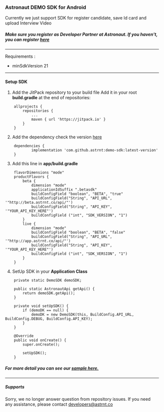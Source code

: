 ### Astronaut DEMO SDK for Android
Currently we just support SDK for register candidate, save Id card and upload Interview Video

##### Make sure you register as Developer Partner at Astronaut. If you haven't, you can register [here](https://developers.astrnt.co/)
---
Requirements :
* minSdkVersion 21
---
#### Setup SDK

1. Add the JitPack repository to your build file
Add it in your root **build.gradle** at the end of repositories:
```
	allprojects {
		repositories {
			...
			maven { url 'https://jitpack.io' }
		}
	}
```
2. Add the dependency
check the version [here](https://github.com/astrnt/demo-sdk/releases)

```
	dependencies {
	        implementation 'com.github.astrnt:demo-sdk:latest-version'
	}
```

3. Add this line in **app/build.gradle**
```
    flavorDimensions "mode"
    productFlavors {
        beta {
            dimension "mode"
            applicationIdSuffix ".betasdk"
            buildConfigField "boolean", "BETA", "true"
            buildConfigField("String", "API_URL", '"http://beta.astrnt.co/api/"')
            buildConfigField("String", "API_KEY", '"YOUR_API_KEY_HERE"')
            buildConfigField ("int", "SDK_VERSION", "1")
        }
        live {
            dimension "mode"
            buildConfigField "boolean", "BETA", "false"
            buildConfigField("String", "API_URL", '"http://app.astrnt.co/api/"')
            buildConfigField("String", "API_KEY", '"YOUR_API_KEY_HERE"')
            buildConfigField ("int", "SDK_VERSION", "1")
        }
    }
```

4. SetUp SDK in your **Application Class**
```
    private static DemoSDK demoSDK;

    public static AstronautApi getApi() {
        return demoSDK.getApi();
    }

    private void setUpSDK() {
        if (demoDK == null) {
            demoDK = new DemoSDK(this, BuildConfig.API_URL, BuildConfig.DEBUG, BuildConfig.API_KEY);
        }
    }

    @Override
    public void onCreate() {
        super.onCreate();

        setUpSDK();
    }
```

##### For more detail you can see our [sample here.](https://github.com/astrnt/demo-sdk/tree/master/sample)
---
##### Supports
Sorry, we no longer answer question from repository issues. If you need any assistance, please contact developers@astrnt.co
